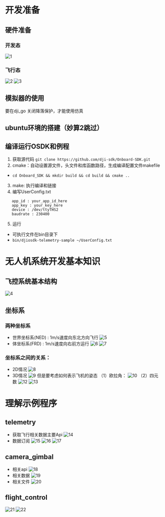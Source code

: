 
# 开发准备

## 硬件准备

### 开发态

![1](http://oojl6chve.bkt.clouddn.com//18-7-22/82755099.jpg)

### 飞行态

![2](http://oojl6chve.bkt.clouddn.com//18-7-22/19108267.jpg)
![3](http://oojl6chve.bkt.clouddn.com//18-7-23/82919185.jpg)


## 模拟器的使用
要在dji_go 关闭降落保护，才能使用仿真

## ubuntu环境的搭建（妙算2跳过）

## 编译运行OSDK和例程

1. 获取源代码
   `git clone https://github.com/dji-sdk/Onboard-SDK.git`
2. cmake：自动设置源文件，头文件和库函数路径，生成编译配置文件makefile
* `cd Onboard_SDK && mkdir build && cd build && cmake ..`
3. make: 执行编译和链接
4. 编写UserConfig.txt
 ```
	app_id : your_app_id_here
	app_key : your_key_here
	device : /dev/ttyTHS2
	baudrate : 230400
 ```
5. 运行
* 可执行文件在bin目录下
*  `bin/djiosdk-telemetry-sample ~/UserConfig.txt`

# 无人机系统开发基本知识
## 飞控系统基本结构
![4](http://oojl6chve.bkt.clouddn.com//18-7-23/24489094.jpg)

## 坐标系
### 两种坐标系
* 世界坐标系(NED) : 1m/s速度向东北方向飞行
 ![5](http://oojl6chve.bkt.clouddn.com//18-7-23/54345493.jpg)
* 体坐标系(FRD) : 1m/s速度向右前方运行
![6](http://oojl6chve.bkt.clouddn.com//18-7-23/1684054.jpg)
![7](http://oojl6chve.bkt.clouddn.com//18-7-23/20335437.jpg)

### 坐标系之间的关系：
* 2D情况
![8](http://oojl6chve.bkt.clouddn.com//18-7-23/25374101.jpg)
* 3D情况
![9](http://oojl6chve.bkt.clouddn.com//18-7-23/1913867.jpg)
 但是要考虑如何表示飞机的姿态
（1）欧拉角：
![10](http://oojl6chve.bkt.clouddn.com//18-7-23/96491231.jpg)
（2）四元数
![12](http://oojl6chve.bkt.clouddn.com//18-7-23/36291971.jpg)
![13](http://oojl6chve.bkt.clouddn.com//18-7-23/30240757.jpg)


# 理解示例程序
## telemetry
* 获取飞行相关数据主要Api
![14](http://oojl6chve.bkt.clouddn.com//18-7-23/43837809.jpg)
* 数据订阅
![15](http://oojl6chve.bkt.clouddn.com//18-7-23/4111235.jpg)
![16](http://oojl6chve.bkt.clouddn.com//18-7-23/26922850.jpg)
![17](http://oojl6chve.bkt.clouddn.com//18-7-23/39033721.jpg)

## camera_gimbal
* 相关api
![18](http://oojl6chve.bkt.clouddn.com//18-7-23/20082501.jpg)
* 相关数据
![19](http://oojl6chve.bkt.clouddn.com//18-7-23/34097882.jpg)
* 相关文件
![20](http://oojl6chve.bkt.clouddn.com//18-7-23/9363101.jpg)


## flight_control
![21](http://oojl6chve.bkt.clouddn.com//18-7-23/42483572.jpg)
![22](http://oojl6chve.bkt.clouddn.com//18-7-23/10858167.jpg)
